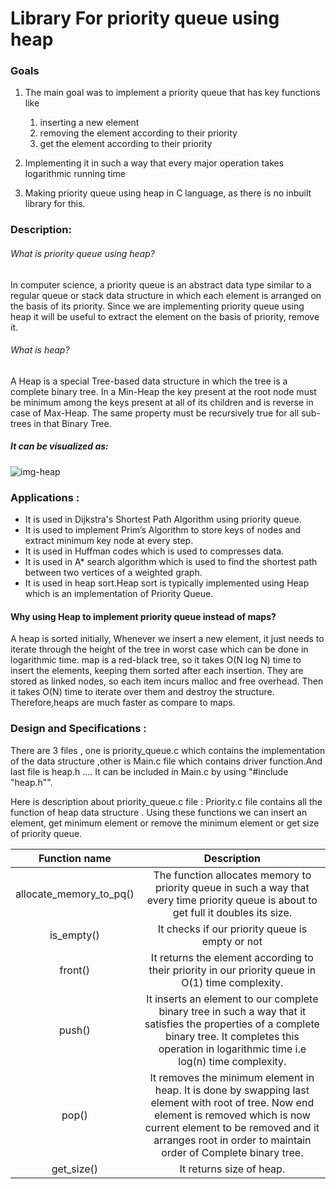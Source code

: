 # Library For priority queue using heap
### Goals 
1) The main goal was to implement a priority queue that has key functions like
      1) inserting a new element
      2) removing the element according to their priority 
      3) get the element according to their priority

2) Implementing it in such a way that every major operation takes logarithmic running time 
3) Making priority queue using heap in C language, as there is no inbuilt library for this. 

### Description:

###### What is priority queue using heap?

In computer science, a priority queue is an abstract data type similar to a regular queue or stack data structure in which each element is arranged on the basis of its priority.
Since we are implementing priority queue using heap it will be useful to extract the element on the basis of priority, remove it.<br>

###### What is heap?
A Heap is a special Tree-based data structure in which the tree is a complete binary tree.
In a Min-Heap the key present at the root node must be minimum among the keys present at all of its children and is reverse in case of Max-Heap. The same property must be recursively true for all sub-trees in that Binary Tree.



##### It can be visualized as: 

![img-heap](https://www.techiedelight.com/wp-content/uploads/2016/11/Min-Max-Heap.png)

### Applications :

- It is used in Dijkstra's Shortest Path Algorithm using priority queue.
- It is used to implement Prim’s Algorithm to store keys of nodes and extract minimum key node at every step.
- It is used in Huffman codes which is used to compresses data.
- It is used in A* search algorithm which is used to find the shortest path between two vertices of a weighted graph.
- It is used in heap sort.Heap sort is typically implemented using Heap which is an implementation of Priority Queue.

#### Why using Heap to implement priority queue instead of maps?

A heap is sorted initially, Whenever we insert a new element, it just needs to iterate through the height of the tree 
in worst case which can be done in logarithmic time.
map is a red-black tree, so it takes O(N log N) time to insert the elements, keeping them sorted after each insertion. They are stored as linked nodes, so each item incurs malloc and free overhead. Then it takes O(N) time to iterate over them and destroy the structure.
Therefore,heaps are much faster as compare to maps.


### Design and Specifications :

There are 3 files , one is priority_queue.c which contains the implementation of the data structure ,other is Main.c file which contains driver function.And last file is heap.h ....
It can be included in Main.c by using "#include "heap.h"".

Here is description about priority_queue.c file :
Priority.c file contains all the function of heap data structure . Using these functions we can insert an element, get minimum element or remove the minimum element or get size of priority queue.

| Function name | Description |                                                  
| :---: | :---: |
| allocate_memory_to_pq() | The function allocates memory to priority queue in such a way that every time priority queue is about to get full it doubles its size.|
|is_empty()| It checks if our priority queue is empty or not|
|front()| It returns the element according to their priority in our priority queue in O(1) time complexity.|
|push()| It inserts an element to our complete binary tree in such a way that it satisfies the properties of a complete binary tree. It completes this operation in logarithmic time i.e log(n) time complexity.|
|pop()| It removes the minimum element in heap. It is done by swapping last element with root of tree. Now end element is removed which is now current element to be removed and it arranges root in order to maintain order of Complete binary tree.|
|get_size()| It returns size of heap.|
   





